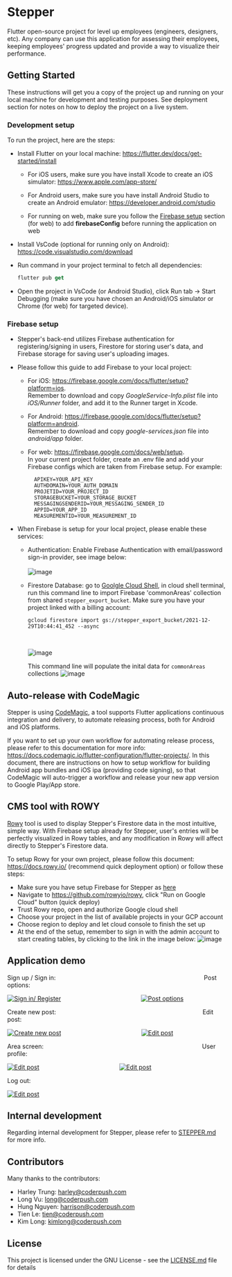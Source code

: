 # **Stepper**

Flutter open-source project for level up employees (engineers, designers, etc). Any company can use this application for assessing their employees, keeping employees' progress updated and provide a way to visualize their performance.

## **Getting Started**

These instructions will get you a copy of the project up and running on your local machine for development and testing purposes. See deployment section for notes on how to deploy the project on a live system.

### **Development setup**

To run the project, here are the steps:

- Install Flutter on your local machine: https://flutter.dev/docs/get-started/install

  - For iOS users, make sure you have install Xcode to create an iOS simulator:
  https://www.apple.com/app-store/

  - For Android users, make sure you have install Android Studio to create an Android emulator:
  https://developer.android.com/studio

  - For running on web, make sure you follow the [Firebase setup](#firebase-setup) section (for web) to add **firebaseConfig** before running the application on web

- Install VsCode (optional for running only on Android): https://code.visualstudio.com/download

- Run command in your project terminal to fetch all dependencies:

  ```dart
  flutter pub get
  ```

- Open the project in VsCode (or Android Studio), click Run tab -> Start Debugging (make sure you have chosen an Android/iOS simulator or Chrome (for web) for targeted device).

### **Firebase setup**

- Stepper's back-end utilizes Firebase authentication for registering/signing in users, Firestore for  storing user's data, and Firebase storage for saving user's uploading images.

- Please follow this guide to add Firebase to your local project:
  - For iOS: https://firebase.google.com/docs/flutter/setup?platform=ios. <br>
    Remember to download and copy *GoogleService-Info.plist* file into *iOS/Runner* folder, and add it to the Runner target in Xcode.
  - For Android: https://firebase.google.com/docs/flutter/setup?platform=android. <br>
    Remember to download and copy *google-services.json* file into *android/app* folder.
  - For web: https://firebase.google.com/docs/web/setup. <br>
    In your current project folder, create an .env file and add your Firebase configs which are taken from Firebase setup. For example:

    ```
      APIKEY=YOUR_API_KEY
      AUTHDOMAIN=YOUR_AUTH_DOMAIN
      PROJETID=YOUR_PROJECT_ID
      STORAGEBUCKET=YOUR_STORAGE_BUCKET
      MESSAGINGSENDERID=YOUR_MESSAGING_SENDER_ID
      APPID=YOUR_APP_ID
      MEASUREMENTID=YOUR_MEASUREMENT_ID
    ```

- When Firebase is setup for your local project, please enable these services:
  - Authentication: Enable Firebase Authentication with email/password sign-in provider, see image below:
  <br><br>
  ![image](https://i.ibb.co/PDJQp3z/Screenshot-2021-12-29-at-12-55-10.png)
  - Firestore Database: go to [Goolgle Cloud Shell](https://cloud.google.com/shell), in cloud shell terminal, run this command line to import Firebase 'commonAreas' collection from shared `stepper_export_bucket`. Make sure you have your project linked with a billing account:

    ```
    gcloud firestore import gs://stepper_export_bucket/2021-12-29T10:44:41_452 --async
    ```
    <br>

    ![image](https://i.ibb.co/vVY0JvN/Screenshot-2021-12-29-at-13-05-50.png)

    This command line will populate the inital data for `commonAreas` collections
    ![image](https://i.ibb.co/k0V84KR/Screenshot-2021-12-29-at-13-09-01.png)

## **Auto-release with CodeMagic**

Stepper is using [CodeMagic](https://flutterci.com/), a tool supports Flutter applications continuous integration and delivery, to automate releasing process, both for Android and iOS platforms.

If you want to set up your own workflow for automating release process, please refer to this documentation for more info: https://docs.codemagic.io/flutter-configuration/flutter-projects/. In this document, there are instructions on how to setup workflow for building Android app bundles and iOS ipa (providing code signing), so that CodeMagic will auto-trigger a workflow and release your new app version to Google Play/App store.

## **CMS tool with ROWY**

[Rowy](https://www.rowy.io/) tool is used to display Stepper's Firestore data in the most intuitive, simple way. With Firebase setup already for Stepper, user's entries will be perfectly visualized in Rowy tables, and any modification in Rowy will affect directly to Stepper's Firestore data.

To setup Rowy for your own project, please follow this document: https://docs.rowy.io/ (recommend quick deployment option) or follow these steps:

- Make sure you have setup Firebase for Stepper as [here](#firebase-setup)
- Navigate to https://github.com/rowyio/rowy, click "Run on Google Cloud" button (quick deploy)
- Trust Rowy repo, open and authorize Google cloud shell
- Choose your project in the list of available projects in your GCP account
- Choose region to deploy and let cloud console to finish the set up
- At the end of the setup, remember to sign in with the admin account to start creating tables, by clicking to the link in the image below:
![image](https://i.ibb.co/hV0C2YN/setup.png)

## **Application demo**

Sign up / Sign in:
&nbsp;&nbsp;&nbsp;&nbsp;&nbsp;&nbsp;&nbsp;&nbsp;&nbsp;&nbsp;&nbsp;&nbsp;&nbsp;&nbsp;&nbsp;&nbsp;&nbsp;&nbsp;&nbsp;&nbsp;&nbsp;&nbsp;&nbsp;&nbsp;&nbsp;&nbsp;&nbsp;&nbsp;&nbsp;&nbsp;&nbsp;&nbsp;&nbsp;&nbsp;&nbsp;&nbsp;&nbsp;&nbsp;&nbsp;&nbsp;&nbsp;&nbsp;&nbsp;&nbsp;&nbsp;&nbsp;&nbsp;&nbsp;&nbsp;&nbsp;&nbsp;&nbsp;&nbsp;&nbsp;&nbsp;&nbsp;&nbsp;&nbsp;&nbsp;&nbsp;&nbsp;&nbsp;&nbsp;&nbsp;&nbsp;&nbsp;&nbsp;&nbsp;&nbsp;&nbsp;&nbsp;&nbsp;&nbsp;&nbsp;&nbsp;&nbsp;&nbsp;&nbsp;&nbsp;&nbsp;&nbsp;&nbsp;&nbsp;&nbsp;&nbsp;
Post options:

<a href="https://imgflip.com/gif/5z7wjh"><img src="https://i.imgflip.com/5z7wjh.gif" title="Sign in/ Register"/></a>
&nbsp;&nbsp;&nbsp;&nbsp;&nbsp;&nbsp;&nbsp;&nbsp;&nbsp;&nbsp;&nbsp;&nbsp;&nbsp;&nbsp;&nbsp;&nbsp;&nbsp;&nbsp;&nbsp;&nbsp;&nbsp;&nbsp;&nbsp;&nbsp;&nbsp;&nbsp;&nbsp;&nbsp;&nbsp;&nbsp;&nbsp;&nbsp;&nbsp;&nbsp;&nbsp;&nbsp;&nbsp;&nbsp;&nbsp;&nbsp;&nbsp;&nbsp;&nbsp;&nbsp;&nbsp;
<a href="https://imgflip.com/gif/5z7x7c
"><img src="https://i.imgflip.com/5z7x7c.gif" title="Post options"/></a>

Create new post:
&nbsp;&nbsp;&nbsp;&nbsp;&nbsp;&nbsp;&nbsp;&nbsp;&nbsp;&nbsp;&nbsp;&nbsp;&nbsp;&nbsp;&nbsp;&nbsp;&nbsp;&nbsp;&nbsp;&nbsp;&nbsp;&nbsp;&nbsp;&nbsp;&nbsp;&nbsp;&nbsp;&nbsp;&nbsp;&nbsp;&nbsp;&nbsp;&nbsp;&nbsp;&nbsp;&nbsp;&nbsp;&nbsp;&nbsp;&nbsp;&nbsp;&nbsp;&nbsp;&nbsp;&nbsp;&nbsp;&nbsp;&nbsp;&nbsp;&nbsp;&nbsp;&nbsp;&nbsp;&nbsp;&nbsp;&nbsp;&nbsp;&nbsp;&nbsp;&nbsp;&nbsp;&nbsp;&nbsp;&nbsp;&nbsp;&nbsp;&nbsp;&nbsp;&nbsp;&nbsp;&nbsp;&nbsp;&nbsp;&nbsp;&nbsp;&nbsp;&nbsp;&nbsp;&nbsp;&nbsp;&nbsp;&nbsp;&nbsp;&nbsp;
Edit post:

<a href="https://imgflip.com/gif/5z7xeg
"><img src="https://i.imgflip.com/5z7xeg.gif" title="Create new post"/></a>
&nbsp;&nbsp;&nbsp;&nbsp;&nbsp;&nbsp;&nbsp;&nbsp;&nbsp;&nbsp;&nbsp;&nbsp;&nbsp;&nbsp;&nbsp;&nbsp;&nbsp;&nbsp;&nbsp;&nbsp;&nbsp;&nbsp;&nbsp;&nbsp;&nbsp;&nbsp;&nbsp;&nbsp;&nbsp;&nbsp;&nbsp;&nbsp;&nbsp;&nbsp;&nbsp;&nbsp;&nbsp;&nbsp;&nbsp;&nbsp;&nbsp;&nbsp;&nbsp;&nbsp;&nbsp;
<a href="https://imgflip.com/gif/5z7xls
"><img src="https://i.imgflip.com/5z7xls.gif" title="Edit post"/></a>

Area screen:
&nbsp;&nbsp;&nbsp;&nbsp;&nbsp;&nbsp;&nbsp;&nbsp;&nbsp;&nbsp;&nbsp;&nbsp;&nbsp;&nbsp;&nbsp;&nbsp;&nbsp;&nbsp;&nbsp;&nbsp;&nbsp;&nbsp;&nbsp;&nbsp;&nbsp;&nbsp;&nbsp;&nbsp;&nbsp;&nbsp;&nbsp;&nbsp;&nbsp;&nbsp;&nbsp;&nbsp;&nbsp;&nbsp;&nbsp;&nbsp;&nbsp;&nbsp;&nbsp;&nbsp;&nbsp;&nbsp;&nbsp;&nbsp;&nbsp;&nbsp;&nbsp;&nbsp;&nbsp;&nbsp;&nbsp;&nbsp;&nbsp;&nbsp;&nbsp;&nbsp;&nbsp;&nbsp;&nbsp;&nbsp;&nbsp;&nbsp;&nbsp;&nbsp;&nbsp;&nbsp;&nbsp;&nbsp;&nbsp;&nbsp;&nbsp;&nbsp;&nbsp;&nbsp;&nbsp;&nbsp;&nbsp;&nbsp;&nbsp;&nbsp;&nbsp;&nbsp;&nbsp;&nbsp;&nbsp;&nbsp;&nbsp;
User profile:

<a href="https://imgflip.com/gif/5z7xx8
"><img src="https://i.imgflip.com/5z7xx8.gif" title="Edit post"/></a>
&nbsp;&nbsp;&nbsp;&nbsp;&nbsp;&nbsp;&nbsp;&nbsp;&nbsp;&nbsp;&nbsp;&nbsp;&nbsp;&nbsp;&nbsp;&nbsp;&nbsp;&nbsp;&nbsp;&nbsp;&nbsp;&nbsp;&nbsp;&nbsp;&nbsp;&nbsp;&nbsp;&nbsp;&nbsp;&nbsp;&nbsp;&nbsp;&nbsp;&nbsp;&nbsp;&nbsp;&nbsp;&nbsp;&nbsp;&nbsp;&nbsp;&nbsp;&nbsp;&nbsp;&nbsp;
<a href="https://imgflip.com/gif/5z7y68
"><img src="https://i.imgflip.com/5z7y68.gif" title="Edit post"/></a>

Log out:

<a href="https://imgflip.com/gif/5z7y9m
"><img src="https://i.imgflip.com/5z7y9m.gif" title="Edit post"/></a>

## **Internal development**
Regarding internal development for Stepper, please refer to [STEPPER.md](./docs/STEPPER.md) for more info.

## **Contributors**
Many thanks to the contributors:
- Harley Trung: harley@coderpush.com
- Long Vu: long@coderpush.com
- Hung Nguyen: harrison@coderpush.com
- Tien Le: tien@coderpush.com
- Kim Long: kimlong@coderpush.com

## License
This project is licensed under the GNU License - see the [LICENSE.md](docs/LICENSE.md) file for details